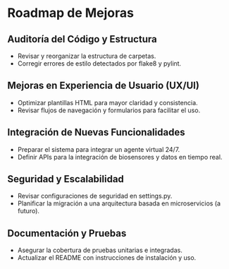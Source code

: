 # Roadmap de Mejoras

## Auditoría del Código y Estructura
- Revisar y reorganizar la estructura de carpetas.
- Corregir errores de estilo detectados por flake8 y pylint.

## Mejoras en Experiencia de Usuario (UX/UI)
- Optimizar plantillas HTML para mayor claridad y consistencia.
- Revisar flujos de navegación y formularios para facilitar el uso.

## Integración de Nuevas Funcionalidades
- Preparar el sistema para integrar un agente virtual 24/7.
- Definir APIs para la integración de biosensores y datos en tiempo real.

## Seguridad y Escalabilidad
- Revisar configuraciones de seguridad en settings.py.
- Planificar la migración a una arquitectura basada en microservicios (a futuro).

## Documentación y Pruebas
- Asegurar la cobertura de pruebas unitarias e integradas.
- Actualizar el README con instrucciones de instalación y uso.

